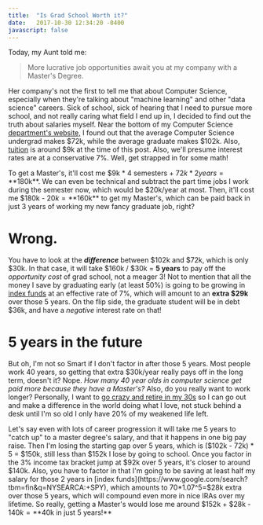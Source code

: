 ```yaml
---
title:  "Is Grad School Worth it?"
date:   2017-10-30 12:34:20 -0400
javascript: false
---
```


Today, my Aunt told me:
> More lucrative job opportunities await you at my company with a Master's Degree.

Her company's not the first to tell me that about Computer Science, especially when they're talking about "machine learning" and other "data science" careers. Sick of school, sick of hearing that I need to pursue more school, and not really caring what field I end up in, I decided to find out the truth about salaries myself. Near the bottom of my Computer Science [department's website,](https://www.csc.ncsu.edu/future-students/) I found out that the average Computer Science undergrad makes $72k, while the average graduate makes $102k. Also, [tuition](https://studentservices.ncsu.edu/your-money/financial-aid/estimated-cost-of-attendance/undergraduate-student/) is around $9k at the time of this post. Also, we'll presume interest rates are at a conservative 7%. Well, get strapped in for some math!

To get a Master's, it'll cost me $9k * 4 semesters + $72k * 2 years = **$180k**. We can even be technical and subtract the part time jobs I work during the semester now, which would be $20k/year at most. Then, it'll cost me $180k - $20k = **$160k** to get my Master's, which can be paid back in just 3 years of working my new fancy graduate job, right?

# Wrong.

You have to look at the ___difference___ between $102k and $72k, which is only $30k. In that case, it will take $160k / $30k = **5 years** to pay off the _opportunity cost_ of grad school, not a meager 3! Not to mention that all the money I save by graduating early (at least 50%) is going to be growing in [index funds](https://www.mrmoneymustache.com/2011/05/18/how-to-make-money-in-the-stock-market/) at an effective rate of 7%, which will amount to an **extra $29k** over those 5 years. On the flip side, the graduate student will be in debt $36k, and have a _negative_ interest rate on that!

# 5 years in the future

But oh, I'm not so Smart if I don't factor in after those 5 years. Most people work 40 years, so getting that extra $30k/year really pays off in the long term, doesn't it? Nope. _How many 40 year olds in computer science get paid more because they have a Master's?_ Also, do you really want to work longer? Personally, I want to [go crazy and retire in my 30s](/posts/money/early-retirement) so I can go out and make a difference in the world doing what I love, not stuck behind a desk until I'm so old I only have 20% of my weakened life left.

Let's say even with lots of career progression it will take me 5 years to "catch up" to a master degree's salary, and that it happens in one big pay raise. Then I'm losing the starting gap over 5 years, which is ($102k - 72k) * 5 = $150k, still less than $152k I lose by going to school. Once you factor in the 3% income tax bracket jump at $92k over 5 years, it's closer to around $140k. Also, you have to factor in that I'm going to be saving at least half my salary for those 2 years in [index funds](https://www.google.com/search?tbm=fin&q=NYSEARCA:+SPY), which amounts to 70*1.07^5=$28k extra over those 5 years, which will compound even more in nice IRAs over my lifetime. So really, getting a Master's would lose me around $152k + $28k - $140k = **$40k in just 5 years!**
